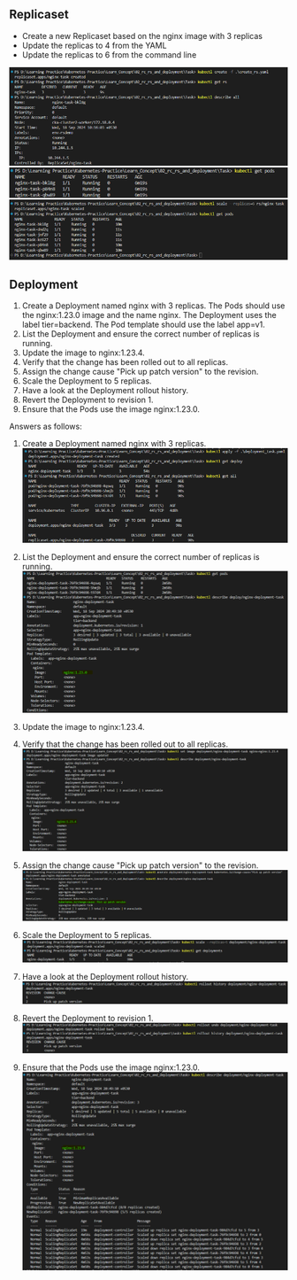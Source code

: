 ## Replicaset
* Create a new Replicaset based on the nginx image with 3 replicas
* Update the replicas to 4 from the YAML
* Update the replicas to 6 from the command line

![Create ReplicaSet using yaml file](img/rscreated1.png)
![](img/rscreated2.png)
![Update the replicas to 6 from the command line](img/rsscaled.png)

## Deployment
1. Create a Deployment named nginx with 3 replicas. The Pods should use the nginx:1.23.0 image and the name nginx. The Deployment uses the label tier=backend. The Pod template should use the label app=v1.
2. List the Deployment and ensure the correct number of replicas is running.
3. Update the image to nginx:1.23.4.
4. Verify that the change has been rolled out to all replicas.
5. Assign the change cause "Pick up patch version" to the revision.
6. Scale the Deployment to 5 replicas.
7. Have a look at the Deployment rollout history.
8. Revert the Deployment to revision 1.
9. Ensure that the Pods use the image nginx:1.23.0.

Answers as follows:

1. Create a Deployment named nginx with 3 replicas.  
![Create a Deployment named nginx with 3 replicas.](img/deployment_1.png)

2. List the Deployment and ensure the correct number of replicas is running.
![List the Deployment and ensure the correct number of replicas is running.](img/deployment_1.1.png)

3. Update the image to nginx:1.23.4. 
4. Verify that the change has been rolled out to all replicas.
![Update the image to nginx:1.23.4.](img/deployment_2.png)

5. Assign the change cause "Pick up patch version" to the revision.
![Assign the change cause "Pick up patch version" to the revision.](img/change_cause_5.png)

6. Scale the Deployment to 5 replicas.
![Scale the Deployment to 5 replicas.](img/scale_deployment.png)

7. Have a look at the Deployment rollout history.
![Have a look at the Deployment rollout history.](img/look_deployment_history.png)

8. Revert the Deployment to revision 1.
![Revert the Deployment to revision 1.](img/revert_deployment.png)

9. Ensure that the Pods use the image nginx:1.23.0.
![Ensure that the Pods use the image nginx:1.23.0.](img/pods_use_previous_version.png)